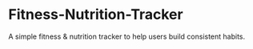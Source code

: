 # Fitness-Nutrition-Tracker
A simple fitness &amp; nutrition tracker to help users build consistent habits.
